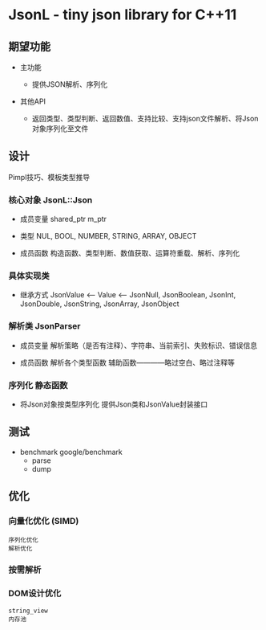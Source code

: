 # JsonL - tiny json library for C++11

## 期望功能

- 主功能 
    - 提供JSON解析、序列化

- 其他API 
    - 返回类型、类型判断、返回数值、支持比较、支持json文件解析、将Json对象序列化至文件

## 设计
Pimpl技巧、模板类型推导

### 核心对象 JsonL::Json 

- 成员变量 
    shared_ptr<JsonValue> m_ptr 

- 类型 
    NUL, BOOL, NUMBER, STRING, ARRAY, OBJECT

- 成员函数
    构造函数、类型判断、数值获取、运算符重载、解析、序列化


### 具体实现类

- 继承方式 
    JsonValue <-- Value <-- JsonNull, JsonBoolean, JsonInt, JsonDouble, JsonString, JsonArray, JsonObject


### 解析类 JsonParser

- 成员变量
    解析策略（是否有注释）、字符串、当前索引、失败标识、错误信息   

- 成员函数
    解析各个类型函数
    辅助函数————略过空白、略过注释等


### 序列化 静态函数

- 将Json对象按类型序列化
     提供Json类和JsonValue封装接口

## 测试
- benchmark
    google/benchmark
    - parse
    - dump

## 优化

### 向量化优化 (SIMD)
    序列化优化
    解析优化

### 按需解析

### DOM设计优化
    string_view
    内存池